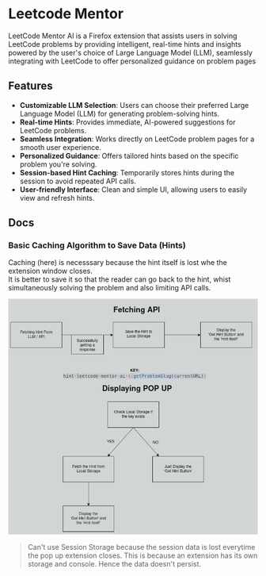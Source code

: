# Leetcode Mentor

LeetCode Mentor AI is a Firefox extension that assists users in solving LeetCode problems by providing intelligent, real-time hints and insights powered by the user's choice of Large Language Model (LLM), seamlessly integrating with LeetCode to offer personalized guidance on problem pages

## Features

- **Customizable LLM Selection**: Users can choose their preferred Large Language Model (LLM) for generating problem-solving hints.
- **Real-time Hints**: Provides immediate, AI-powered suggestions for LeetCode problems.
- **Seamless Integration**: Works directly on LeetCode problem pages for a smooth user experience.
- **Personalized Guidance**: Offers tailored hints based on the specific problem you're solving.
- **Session-based Hint Caching**: Temporarily stores hints during the session to avoid repeated API calls.
- **User-friendly Interface**: Clean and simple UI, allowing users to easily view and refresh hints.

## Docs

### Basic Caching Algorithm to Save Data (Hints)

Caching (here) is necesssary because the hint itself is lost whe the extension window closes.  
It is better to save it so that the reader can go back to the hint, whist simultaneously solving the problem and also limiting API calls.

![local storage](</readme/local-storage.png>)

> Can't use Session Storage because the session data is lost everytime the pop up extension closes. This is because an extension has its own storage and console. Hence the data doesn't persist.
